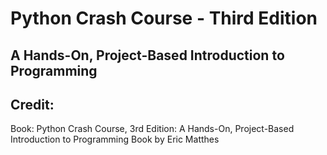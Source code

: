 # Python Crash Course - Third Edition

## A Hands-On, Project-Based Introduction to Programming

## Credit:
Book: Python Crash Course, 3rd Edition: A Hands-On, Project-Based Introduction to Programming
Book by Eric Matthes
